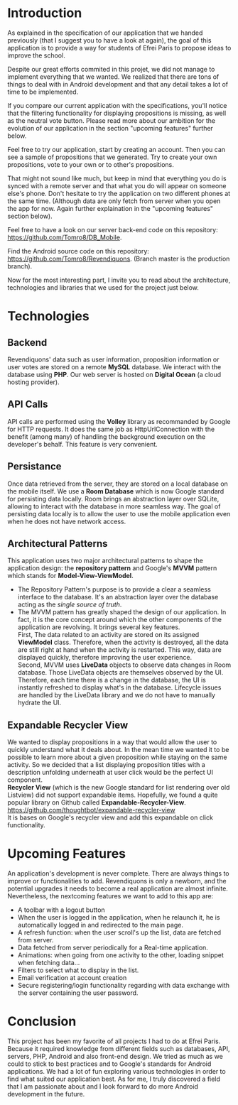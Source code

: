 

# Introduction
As explained in the specification of our application that we handed previously (that I suggest you to have a look at again), the goal of this application is to provide a way for students of Efrei Paris to propose ideas to improve the school.

Despite our great efforts commited in this projet, we did not manage to implement everything that we wanted. We realized that there are tons of things to deal with in Android development and that any detail takes a lot of time to be implemented.

If you compare our current application with the specifications, you'll notice that the filtering functionality for displaying propositions is missing, as well as the neutral vote button. Please read more about our ambition for the evolution of our application in the section "upcoming features" further below.

Feel free to try our application, start by creating an account. Then you can see a sample of propositions that we generated. Try to create your own propositions, vote to your own or to other's propositions.

That might not sound like much, but keep in mind that everything you do is synced with a remote server and that what you do will appear on someone else's phone. Don't hesitate to try the application on two different phones at the same time. (Although data are only fetch from server when you open the app for now. Again further explaination in the "upcoming features" section below).

Feel free to have a look on our server back-end code on this repository: https://github.com/Tomro8/DB_Mobile.


Find the Android source code on this repository: https://github.com/Tomro8/Revendiquons. (Branch master is the production branch).

Now for the most interesting part, I invite you to read about the architecture, technologies and libraries that we used for the project just below.

# Technologies

## Backend
Revendiquons' data such as user information, proposition information or user votes are stored on a remote **MySQL** database. We interact with the database using **PHP**. Our web server is hosted on **Digital Ocean** (a cloud hosting provider).

## API Calls
API calls are performed using the **Volley** library as recommanded by Google for HTTP requests. It does the same job as HttpUrlConnection with the benefit (among many) of handling the background execution on the developer's behalf. This feature is very convenient.

## Persistance
Once data retrieved from the server, they are stored on a local database on the mobile itself. We use a **Room Database** which is now Google standard for persisting data locally. Room brings an abstraction layer over SQLite, allowing to interact with the database in more seamless way. The goal of persisting data locally is to allow the user to use the mobile application even when he does not have network access.

## Architectural Patterns
This application uses two major architectural patterns to shape the application design: the **repository pattern** and Google's **MVVM** pattern which stands for **Model-View-ViewModel**.

- The Repository Pattern's purpose is to provide a clear a seamless interface to the database. It's an abstraction layer over the database acting as the *single source of truth*.
- The MVVM pattern has greatly shaped the design of our application. In fact, it is the core concept around which the other components of the application are revolving. It brings several key features. </br>First, The data related to an activity are stored on its assigned **ViewModel** class. Therefore, when the activity is destroyed, all the data are still right at hand when the activity is restarted. This way, data are displayed quickly, therefore improving the user experience.
</br>Second, MVVM uses **LiveData** objects to observe data changes in Room database. Those LiveData objects are themselves observed by the UI. Therefore, each time there is a change in the database, the UI is instantly refreshed to display what's in the database. Lifecycle issues are handled by the LiveData library and we do not have to manually hydrate the UI.

## Expandable Recycler View
We wanted to display propositions in a way that would allow the user to quickly understand what it deals about. In the mean time we wanted it to be possible to learn more about a given proposition while staying on the same activity. So we decided that a list displaying proposition titles with a description unfolding underneath at user click would be the perfect UI component.</br>
**Recycler View** (which is the new Google standard for list rendering over old Listview) did not support expandable items. Hopefully, we found a quite popular library on Github called **Expandable-Recycler-View**. https://github.com/thoughtbot/expandable-recycler-view</br>It is bases on Google's recycler view and add this expandable on click functionality.

# Upcoming Features
An application's development is never complete. There are always things to improve or functionalities to add. Revendiquons is only a newborn, and the potential upgrades it needs to become a real application are almost infinite. Nevertheless, the nextcoming features we want to add to this app are:
- A toolbar with a logout button
- When the user is logged in the application, when he relaunch it, he is automatically logged in and redirected to the main page.
- A refresh function: when the user scroll's up the list, data are fetched from server.
- Data fetched from server periodically for a Real-time application.
- Animations: when going from one activity to the other, loading snippet when fetching data...
- Filters to select what to display in the list.
- Email verification at account creation
- Secure registering/login functionality regarding with data exchange with the server containing the user password. 

# Conclusion

This project has been my favorite of all projects I had to do at Efrei Paris. Because it required knowledge from different fields such as databases, API, servers, PHP, Android and also front-end design. We tried as much as we could to stick to best practices and to Google's standards for Android applications. We had a lot of fun exploring various technologies in order to find what suited our application best.
As for me, I truly discovered a field that I am passionate about and I look forward to do more Android development in the future.

